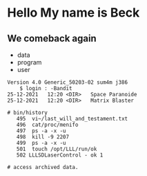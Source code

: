 # Hello My name is Beck 
## We comeback again

* data
* program
* user
``` 
Version 4.0 Generic_50203-02 sum4m j386
    $ login : -Bandit
25-12-2021   12:20 <DIR>   Space Paranoide
25-12-2021   12:20 <DIR>   Matrix Blaster

# bin/history
   495  vi~/last_will_and_testament.txt
   496  cat/proc/menifo
   497  ps -a -x -u
   498  kill -9 2207
   499  ps -a -x -u 
   501  touch /opt/LLL/run/ok
   502 LLLSDLaserControl - ok 1 
   
# access archived data.

```
